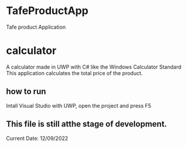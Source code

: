 # TafeProductApp
Tafe product Application
# calculator
A calculator made in UWP with C# like the Windows Calculator Standard
This application calculates the total price of the product.
## how to run
Intall Visual Studio with UWP, open the project and press F5

## This file is still atthe stage of development.

Current Date: 12/09/2022

